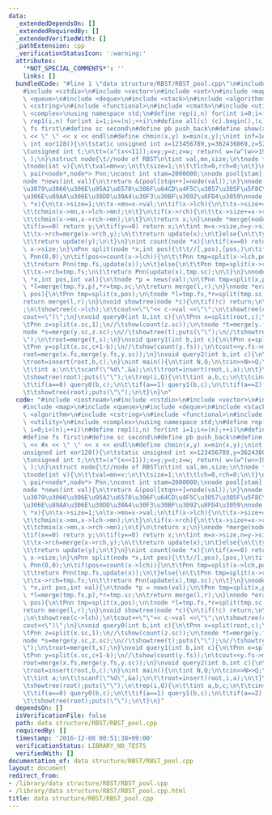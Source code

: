 ```yaml
---
data:
  _extendedDependsOn: []
  _extendedRequiredBy: []
  _extendedVerifiedWith: []
  _pathExtension: cpp
  _verificationStatusIcon: ':warning:'
  attributes:
    '*NOT_SPECIAL_COMMENTS*': ''
    links: []
  bundledCode: "#line 1 \"data structure/RBST/RBST_pool.cpp\"\n#include <iostream>\n\
    #include <cstdio>\n#include <vector>\n#include <set>\n#include <map>\n#include\
    \ <queue>\n#include <deque>\n#include <stack>\n#include <algorithm>\n#include\
    \ <cstring>\n#include <functional>\n#include <cmath>\n#include <utility>\n#include\
    \ <complex>\nusing namespace std;\n#define rep(i,n) for(int i=0;i<(n);++i)\n#define\
    \ rep1(i,n) for(int i=1;i<=(n);++i)\n#define all(c) (c).begin(),(c).end()\n#define\
    \ fs first\n#define sc second\n#define pb push_back\n#define show(x) cout << #x\
    \ << \" \" << x << endl\n#define chmin(x,y) x=min(x,y);\nint inf=1e9;\nunsigned\
    \ int xor128(){\n\tstatic unsigned int x=123456789,y=362436069,z=521288629,w=88675123;\n\
    \tunsigned int t;\n\tt=(x^(x<<11));x=y;y=z;z=w; return( w=(w^(w>>19))^(t^(t>>8))\
    \ );\n}\nstruct node{\t//node of RBST\n\tint val,mn,size;\n\tnode *lch,*rch;\n\
    \tnode(int v){\n\t\tval=mn=v;\n\t\tsize=1;\n\t\tlch=0,rch=0;\n\t}\n};\ntypedef\
    \ pair<node*,node*> Pnn;\nconst int stam=2000000;\nnode pool[stam];\nint stqn;\n\
    node *news(int val){\n\treturn &(pool[stqn++]=node(val));\n}\nnode *root;\n//\u3059\
    \u3079\u3066\u306E\u95A2\u6570\u306F\u64CD\u4F5C\u3057\u305F\u5F8C\u306E\u6728\
    \u306E\u89AA\u306E\u30DD\u30A4\u30F3\u30BF\u3092\u8FD4\u3059\nnode *update(node\
    \ *x){\n\tx->size=1;\n\tx->mn=x->val;\n\tif(x->lch){\n\t\tx->size+=x->lch->size;\n\
    \t\tchmin(x->mn,x->lch->mn);\n\t}\n\tif(x->rch){\n\t\tx->size+=x->rch->size;\n\
    \t\tchmin(x->mn,x->rch->mn);\n\t}\n\treturn x;\n}\nnode *merge(node *x,node *y){\n\
    \tif(x==0) return y;\n\tif(y==0) return x;\n\tint m=x->size,n=y->size;\n\tif(xor128()%(m+n)<m){\n\
    \t\tx->rch=merge(x->rch,y);\n\t\treturn update(x);\n\t}else{\n\t\ty->lch=merge(x,y->lch);\n\
    \t\treturn update(y);\n\t}\n}\nint count(node *x){\n\tif(x==0) return 0;\n\treturn\
    \ x->size;\n}\nPnn split(node *x,int pos){\t\t//[,pos),[pos,)\n\tif(x==0) return\
    \ Pnn(0,0);\n\tif(pos<=count(x->lch)){\n\t\tPnn tmp=split(x->lch,pos);\n\t\tx->lch=tmp.sc;\n\
    \t\treturn Pnn(tmp.fs,update(x));\n\t}else{\n\t\tPnn tmp=split(x->rch,pos-count(x->lch)-1);\n\
    \t\tx->rch=tmp.fs;\n\t\treturn Pnn(update(x),tmp.sc);\n\t}\n}\nnode *insert(node\
    \ *x,int pos,int val){\n\tnode *p = news(val);\n\tPnn tmp=split(x,pos);\n\tnode\
    \ *l=merge(tmp.fs,p),*r=tmp.sc;\n\treturn merge(l,r);\n}\nnode *erase(node *x,int\
    \ pos){\n\tPnn tmp=split(x,pos);\n\tnode *l=tmp.fs,*r=split(tmp.sc,1).sc;\n\t\
    return merge(l,r);\n}\nvoid showtree(node *c){\n\tif(!c) return;\n\tcout<<\"(\"\
    ;\n\tshowtree(c->lch);\n\tcout<<\"\"<< c->val <<\"\";\n\tshowtree(c->rch);\n\t\
    cout<<\")\";\n}\nvoid query0(int b,int c){\n\tPnn x=split(root,c);\n\tPnn y=split(x.fs,b);\n\
    \tPnn z=split(x.sc,1);\n//\tshow(count(z.sc));\n\tnode *t=merge(y.fs,z.fs);\n\t\
    node *s=merge(y.sc,z.sc);\n//\tshowtree(t);puts(\"\");\n//\tshowtree(s);puts(\"\
    \");\n\troot=merge(t,s);\n}\nvoid query1(int b,int c){\n\tPnn x=split(root,b);\n\
    \tPnn y=split(x.sc,c+1-b);\n//\tshow(count(y.fs));\n\tcout<<y.fs->mn<<endl;\n\t\
    root=merge(x.fs,merge(y.fs,y.sc));\n}\nvoid query2(int b,int c){\n\troot=erase(root,b);\n\
    \troot=insert(root,b,c);\n}\nint main(){\n\tint N,Q;\n\tcin>>N>>Q;\n\trep(i,N){\n\
    \t\tint a;\n\t\tscanf(\"%d\",&a);\n\t\troot=insert(root,i,a);\n\t}\n//\tshow(count(root));\n\
    \tshowtree(root);puts(\"\");\n\trep(i,Q){\n\t\tint a,b,c;\n\t\tcin>>a>>b>>c;\n\
    \t\tif(a==0) query0(b,c);\n\t\tif(a==1) query1(b,c);\n\t\tif(a==2) query2(b,c);\n\
    \t\tshowtree(root);puts(\"\");\n\t}\n}\n"
  code: "#include <iostream>\n#include <cstdio>\n#include <vector>\n#include <set>\n\
    #include <map>\n#include <queue>\n#include <deque>\n#include <stack>\n#include\
    \ <algorithm>\n#include <cstring>\n#include <functional>\n#include <cmath>\n#include\
    \ <utility>\n#include <complex>\nusing namespace std;\n#define rep(i,n) for(int\
    \ i=0;i<(n);++i)\n#define rep1(i,n) for(int i=1;i<=(n);++i)\n#define all(c) (c).begin(),(c).end()\n\
    #define fs first\n#define sc second\n#define pb push_back\n#define show(x) cout\
    \ << #x << \" \" << x << endl\n#define chmin(x,y) x=min(x,y);\nint inf=1e9;\n\
    unsigned int xor128(){\n\tstatic unsigned int x=123456789,y=362436069,z=521288629,w=88675123;\n\
    \tunsigned int t;\n\tt=(x^(x<<11));x=y;y=z;z=w; return( w=(w^(w>>19))^(t^(t>>8))\
    \ );\n}\nstruct node{\t//node of RBST\n\tint val,mn,size;\n\tnode *lch,*rch;\n\
    \tnode(int v){\n\t\tval=mn=v;\n\t\tsize=1;\n\t\tlch=0,rch=0;\n\t}\n};\ntypedef\
    \ pair<node*,node*> Pnn;\nconst int stam=2000000;\nnode pool[stam];\nint stqn;\n\
    node *news(int val){\n\treturn &(pool[stqn++]=node(val));\n}\nnode *root;\n//\u3059\
    \u3079\u3066\u306E\u95A2\u6570\u306F\u64CD\u4F5C\u3057\u305F\u5F8C\u306E\u6728\
    \u306E\u89AA\u306E\u30DD\u30A4\u30F3\u30BF\u3092\u8FD4\u3059\nnode *update(node\
    \ *x){\n\tx->size=1;\n\tx->mn=x->val;\n\tif(x->lch){\n\t\tx->size+=x->lch->size;\n\
    \t\tchmin(x->mn,x->lch->mn);\n\t}\n\tif(x->rch){\n\t\tx->size+=x->rch->size;\n\
    \t\tchmin(x->mn,x->rch->mn);\n\t}\n\treturn x;\n}\nnode *merge(node *x,node *y){\n\
    \tif(x==0) return y;\n\tif(y==0) return x;\n\tint m=x->size,n=y->size;\n\tif(xor128()%(m+n)<m){\n\
    \t\tx->rch=merge(x->rch,y);\n\t\treturn update(x);\n\t}else{\n\t\ty->lch=merge(x,y->lch);\n\
    \t\treturn update(y);\n\t}\n}\nint count(node *x){\n\tif(x==0) return 0;\n\treturn\
    \ x->size;\n}\nPnn split(node *x,int pos){\t\t//[,pos),[pos,)\n\tif(x==0) return\
    \ Pnn(0,0);\n\tif(pos<=count(x->lch)){\n\t\tPnn tmp=split(x->lch,pos);\n\t\tx->lch=tmp.sc;\n\
    \t\treturn Pnn(tmp.fs,update(x));\n\t}else{\n\t\tPnn tmp=split(x->rch,pos-count(x->lch)-1);\n\
    \t\tx->rch=tmp.fs;\n\t\treturn Pnn(update(x),tmp.sc);\n\t}\n}\nnode *insert(node\
    \ *x,int pos,int val){\n\tnode *p = news(val);\n\tPnn tmp=split(x,pos);\n\tnode\
    \ *l=merge(tmp.fs,p),*r=tmp.sc;\n\treturn merge(l,r);\n}\nnode *erase(node *x,int\
    \ pos){\n\tPnn tmp=split(x,pos);\n\tnode *l=tmp.fs,*r=split(tmp.sc,1).sc;\n\t\
    return merge(l,r);\n}\nvoid showtree(node *c){\n\tif(!c) return;\n\tcout<<\"(\"\
    ;\n\tshowtree(c->lch);\n\tcout<<\"\"<< c->val <<\"\";\n\tshowtree(c->rch);\n\t\
    cout<<\")\";\n}\nvoid query0(int b,int c){\n\tPnn x=split(root,c);\n\tPnn y=split(x.fs,b);\n\
    \tPnn z=split(x.sc,1);\n//\tshow(count(z.sc));\n\tnode *t=merge(y.fs,z.fs);\n\t\
    node *s=merge(y.sc,z.sc);\n//\tshowtree(t);puts(\"\");\n//\tshowtree(s);puts(\"\
    \");\n\troot=merge(t,s);\n}\nvoid query1(int b,int c){\n\tPnn x=split(root,b);\n\
    \tPnn y=split(x.sc,c+1-b);\n//\tshow(count(y.fs));\n\tcout<<y.fs->mn<<endl;\n\t\
    root=merge(x.fs,merge(y.fs,y.sc));\n}\nvoid query2(int b,int c){\n\troot=erase(root,b);\n\
    \troot=insert(root,b,c);\n}\nint main(){\n\tint N,Q;\n\tcin>>N>>Q;\n\trep(i,N){\n\
    \t\tint a;\n\t\tscanf(\"%d\",&a);\n\t\troot=insert(root,i,a);\n\t}\n//\tshow(count(root));\n\
    \tshowtree(root);puts(\"\");\n\trep(i,Q){\n\t\tint a,b,c;\n\t\tcin>>a>>b>>c;\n\
    \t\tif(a==0) query0(b,c);\n\t\tif(a==1) query1(b,c);\n\t\tif(a==2) query2(b,c);\n\
    \t\tshowtree(root);puts(\"\");\n\t}\n}"
  dependsOn: []
  isVerificationFile: false
  path: data structure/RBST/RBST_pool.cpp
  requiredBy: []
  timestamp: '2016-12-08 00:51:38+09:00'
  verificationStatus: LIBRARY_NO_TESTS
  verifiedWith: []
documentation_of: data structure/RBST/RBST_pool.cpp
layout: document
redirect_from:
- /library/data structure/RBST/RBST_pool.cpp
- /library/data structure/RBST/RBST_pool.cpp.html
title: data structure/RBST/RBST_pool.cpp
---
```

